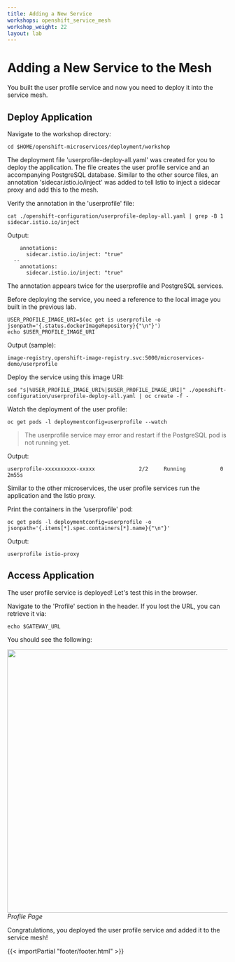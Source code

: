 ```yaml
---
title: Adding a New Service
workshops: openshift_service_mesh
workshop_weight: 22
layout: lab
---
```


# Adding a New Service to the Mesh

You built the user profile service and now you need to deploy it into the service mesh.

## Deploy Application

Navigate to the workshop directory:
```
cd $HOME/openshift-microservices/deployment/workshop
```

The deployment file 'userprofile-deploy-all.yaml' was created for you to deploy the application.  The file creates the user profile service and an accompanying PostgreSQL database.  Similar to the other source files, an annotation 'sidecar.istio.io/inject' was added to tell Istio to inject a sidecar proxy and add this to the mesh.

Verify the annotation in the 'userprofile' file:
```
cat ./openshift-configuration/userprofile-deploy-all.yaml | grep -B 1 sidecar.istio.io/inject
```

Output:
```
	annotations:
	  sidecar.istio.io/inject: "true"
  --
    annotations:
      sidecar.istio.io/inject: "true"
```

The annotation appears twice for the userprofile and PostgreSQL services.

Before deploying the service, you need a reference to the local image you built in the previous lab.
```
USER_PROFILE_IMAGE_URI=$(oc get is userprofile -o jsonpath='{.status.dockerImageRepository}{"\n"}')
echo $USER_PROFILE_IMAGE_URI
```

Output (sample):
```
image-registry.openshift-image-registry.svc:5000/microservices-demo/userprofile
```

Deploy the service using this image URI:
```
sed "s|%USER_PROFILE_IMAGE_URI%|$USER_PROFILE_IMAGE_URI|" ./openshift-configuration/userprofile-deploy-all.yaml | oc create -f -
```

Watch the deployment of the user profile:
```
oc get pods -l deploymentconfig=userprofile --watch
```

> The userprofile service may error and restart if the PostgreSQL pod is not running yet.

Output:
```
userprofile-xxxxxxxxxx-xxxxx              2/2     Running		    0          2m55s
```

Similar to the other microservices, the user profile services run the application and the Istio proxy.

Print the containers in the 'userprofile' pod:

```
oc get pods -l deploymentconfig=userprofile -o jsonpath='{.items[*].spec.containers[*].name}{"\n"}'
```

Output:
```
userprofile istio-proxy
```

## Access Application

The user profile service is deployed!  Let's test this in the browser.

Navigate to the 'Profile' section in the header.  If you lost the URL, you can retrieve it via:
```
echo $GATEWAY_URL
```

You should see the following:

<img src="../images/app-profilepage.png" width="600"><br/>
 *Profile Page*


Congratulations, you deployed the user profile service and added it to the service mesh!

{{< importPartial "footer/footer.html" >}}